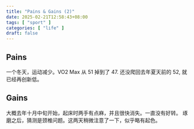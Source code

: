 ```yaml
---
title: "Pains & Gains (2)"
date: 2025-02-21T12:58:43+08:00
tags: [ "sport" ]
categories: [ "life" ]
draft: false
---
```


## Pains

一个冬天，运动减少。VO2 Max 从 51 掉到了 47. 还没爬回去年夏天前的 52, 就已经再创新低。

## Gains

大概去年十月中旬开始，起床时两手有点麻，并且很快消失。一直没有好转。
琢磨之后，猜测是颈椎问题。这两天稍微注意了一下，似乎略有起色。

